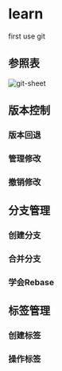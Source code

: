 # learn
first use git

## 参照表
![git-sheet](/assets/img/philly-magic-garden.jpg "Magic Gardens")

## 版本控制
### 版本回退
### 管理修改
### 撤销修改

## 分支管理
### 创建分支
### 合并分支
### 学会Rebase

## 标签管理
### 创建标签
### 操作标签
